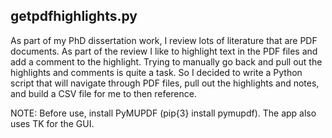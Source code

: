 <h2>getpdfhighlights.py</h2>
<div><p>As part of my PhD dissertation work, I review lots of literature that are PDF documents. 
As part of the review I like to highlight text in the PDF files and add a comment to the highlight. Trying to manually go back and pull out the highlights and comments is quite a task. 
So I decided to write a Python script that will navigate through PDF files, pull out the highlights and notes, and build a CSV file for me to then reference.</p>
<p>NOTE: Before use, install PyMUPDF (pip{3} install pymupdf). The app also uses TK for the GUI.</p></div>
